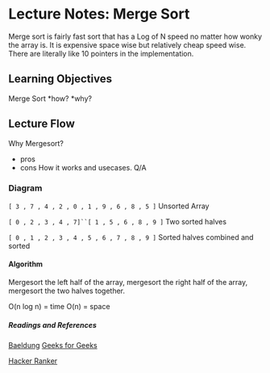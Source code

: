 # Lecture Notes: Merge Sort
Merge sort is fairly fast sort that has a Log of N speed no matter how wonky the array is. It is expensive space wise but relatively cheap speed wise. 
There are literally like 10 pointers in the implementation.

## Learning Objectives
Merge Sort
*how?
*why?

## Lecture Flow
Why Mergesort?
- pros
- cons
How it works and usecases. 
Q/A

### Diagram

`[ 3 , 7 , 4 , 2 , 0 , 1 , 9 , 6 , 8 , 5 ]`
Unsorted Array

`[ 0 , 2 , 3 , 4 , 7]``[ 1 , 5 , 6 , 8 , 9 ]`
Two sorted halves

`[ 0 , 1 , 2 , 3 , 4 , 5 , 6 , 7 , 8 , 9 ]`
Sorted  halves combined and sorted

#### Algorithm
Mergesort the left half of the array,
mergesort the right half of the array, 
mergesort the two halves together. 

O(n log n) = time
O(n) = space

##### Readings and References
[Baeldung](https://www.baeldung.com/java-merge-sort)
[Geeks for Geeks](https://www.geeksforgeeks.org/merge-sort/)

[Hacker Ranker](https://www.youtube.com/watch?v=KF2j-9iSf4Q)